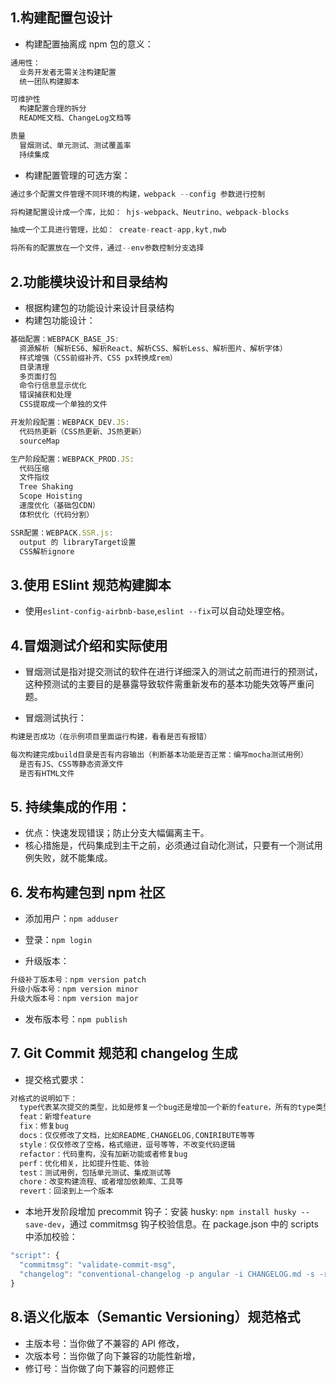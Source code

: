 ## 1.构建配置包设计

- 构建配置抽离成 npm 包的意义：

```js
通用性：
  业务开发者无需关注构建配置
  统一团队构建脚本

可维护性
  构建配置合理的拆分
  README文档、ChangeLog文档等

质量
  冒烟测试、单元测试、测试覆盖率
  持续集成
```

- 构建配置管理的可选方案：

```js
通过多个配置文件管理不同环境的构建，webpack --config 参数进行控制

将构建配置设计成一个库，比如： hjs-webpack、Neutrino、webpack-blocks

抽成一个工具进行管理，比如： create-react-app,kyt,nwb

将所有的配置放在一个文件，通过--env参数控制分支选择

```

## 2.功能模块设计和目录结构

- 根据构建包的功能设计来设计目录结构
- 构建包功能设计：

```js
基础配置：WEBPACK_BASE_JS:
  资源解析（解析ES6、解析React、解析CSS、解析Less、解析图片、解析字体）
  样式增强（CSS前缀补齐、CSS px转换成rem）
  目录清理
  多页面打包
  命令行信息显示优化
  错误捕获和处理
  CSS提取成一个单独的文件

开发阶段配置：WEBPACK_DEV.JS:
  代码热更新（CSS热更新、JS热更新）
  sourceMap

生产阶段配置：WEBPACK_PROD.JS:
  代码压缩
  文件指纹
  Tree Shaking
  Scope Hoisting
  速度优化（基础包CDN）
  体积优化（代码分割）

SSR配置：WEBPACK.SSR.js:
  output 的 libraryTarget设置
  CSS解析ignore
```

## 3.使用 ESlint 规范构建脚本

- 使用`eslint-config-airbnb-base`,`eslint --fix`可以自动处理空格。

## 4.冒烟测试介绍和实际使用

- 冒烟测试是指对提交测试的软件在进行详细深入的测试之前而进行的预测试，这种预测试的主要目的是暴露导致软件需重新发布的基本功能失效等严重问题。

* 冒烟测试执行：

```js
构建是否成功（在示例项目里面运行构建，看看是否有报错）

每次构建完成build目录是否有内容输出（判断基本功能是否正常：编写mocha测试用例）
  是否有JS、CSS等静态资源文件
  是否有HTML文件

```

## 5. 持续集成的作用：

- 优点：快速发现错误；防止分支大幅偏离主干。
- 核心措施是，代码集成到主干之前，必须通过自动化测试，只要有一个测试用例失败，就不能集成。

## 6. 发布构建包到 npm 社区

- 添加用户：`npm adduser`

- 登录：`npm login`

- 升级版本：

```js
升级补丁版本号：npm version patch
升级小版本号：npm version minor
升级大版本号：npm version major
```

- 发布版本号：`npm publish`

## 7. Git Commit 规范和 changelog 生成

- 提交格式要求：

```js
对格式的说明如下：
  type代表某次提交的类型，比如是修复一个bug还是增加一个新的feature，所有的type类型如下：
  feat：新增feature
  fix：修复bug
  docs：仅仅修改了文档，比如README,CHANGELOG,CONIRIBUTE等等
  style：仅仅修改了空格，格式缩进，逗号等等，不改变代码逻辑
  refactor：代码重构，没有加新功能或者修复bug
  perf：优化相关，比如提升性能、体验
  test：测试用例，包括单元测试、集成测试等
  chore：改变构建流程、或者增加依赖库、工具等
  revert：回滚到上一个版本
```

- 本地开发阶段增加 precommit 钩子：安装 husky: `npm install husky --save-dev`，通过 commitmsg 钩子校验信息。在 package.json 中的 scripts 中添加校验：

```js
"script": {
  "commitmsg": "validate-commit-msg",
  "changelog": "conventional-changelog -p angular -i CHANGELOG.md -s -r 0"
}
```

## 8.语义化版本（Semantic Versioning）规范格式

- 主版本号：当你做了不兼容的 API 修改，
- 次版本号：当你做了向下兼容的功能性新增，
- 修订号：当你做了向下兼容的问题修正
